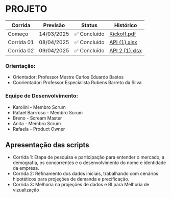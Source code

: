 # PROJETO 
Corrida | Previsão | Status | Histórico
---|---|---|---|
Começo | 14/03/2025 | ✅ Concluído | [Kickoff.pdf](https://github.com/user-attachments/files/20964758/Kickoff.pdf) |
Corrida 01 | 08/04/2025  | ✅ Concluído | [API (1).xlsx](https://github.com/user-attachments/files/20964679/API.1.xlsx) |
Corrida 02 | 09/04/2025 |  ✅ Concluído | [API 2 (1).xlsx](https://github.com/user-attachments/files/20964689/API.2.1.xlsx) | 

### Orientação: 
- Orientador: Professor Mestre Carlos Eduardo Bastos
- Coorientador: Professor Especialista Rubens Barreto da Silva
### Equipe de Desenvolvimento: 
- Karolini - Membro Scrum
- Rafael Barrroso  - Membro Scrum
- Breno - Scream Master
- Anita - Membro Scrum
- Rafaela - Product Owner

## Apresentação das scripts
- Corrida 1:
Etapa de pesquisa e participação para entender o mercado, a demografia, os concorrentes e o desenvolvimento do nome e identidade da empresa.
- Corrida 2:
Refinamento dos dados iniciais, trabalhando com cenários hipotéticos para projeções de demanda e precificação.
- Corrida 3:
  Melhoria na projeções de dados e BI para Melhoria de vizualização


